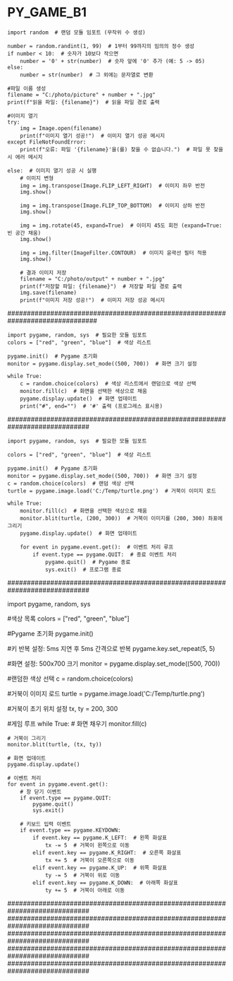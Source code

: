 # PY_GAME_B1

    import random  # 랜덤 모듈 임포트 (무작위 수 생성)

    number = random.randint(1, 99)  # 1부터 99까지의 임의의 정수 생성
    if number < 10:  # 숫자가 10보다 작으면
        number = '0' + str(number)  # 숫자 앞에 '0' 추가 (예: 5 -> 05)
    else:
        number = str(number)  # 그 외에는 문자열로 변환
    
    #파일 이름 생성
    filename = "C:/photo/picture" + number + ".jpg"
    print(f"읽을 파일: {filename}")  # 읽을 파일 경로 출력
    
    #이미지 열기
    try:
        img = Image.open(filename)
        print(f"이미지 열기 성공!")  # 이미지 열기 성공 메시지
    except FileNotFoundError:
        print(f"오류: 파일 '{filename}'을(를) 찾을 수 없습니다.")  # 파일 못 찾을 시 에러 메시지
    
    else:  # 이미지 열기 성공 시 실행
        # 이미지 변형
        img = img.transpose(Image.FLIP_LEFT_RIGHT)  # 이미지 좌우 반전
        img.show()
    
        img = img.transpose(Image.FLIP_TOP_BOTTOM)  # 이미지 상하 반전
        img.show()
    
        img = img.rotate(45, expand=True)  # 이미지 45도 회전 (expand=True: 빈 공간 채움)
        img.show()
    
        img = img.filter(ImageFilter.CONTOUR)  # 이미지 윤곽선 필터 적용
        img.show()
    
        # 결과 이미지 저장
        filename = "C:/photo/output" + number + ".jpg"
        print(f"저장할 파일: {filename}")  # 저장할 파일 경로 출력
        img.save(filename)
        print(f"이미지 저장 성공!")  # 이미지 저장 성공 메시지

###############################################################################
        
    import pygame, random, sys  # 필요한 모듈 임포트
    colors = ["red", "green", "blue"]  # 색상 리스트
    
    pygame.init()  # Pygame 초기화
    monitor = pygame.display.set_mode((500, 700))  # 화면 크기 설정
    
    while True:
        c = random.choice(colors)  # 색상 리스트에서 랜덤으로 색상 선택
        monitor.fill(c)  # 화면을 선택한 색상으로 채움
        pygame.display.update()  # 화면 업데이트
        print("#", end="")  # '#' 출력 (프로그레스 표시용)
        
#############################################################################

    import pygame, random, sys  # 필요한 모듈 임포트
    
    colors = ["red", "green", "blue"]  # 색상 리스트
    
    pygame.init()  # Pygame 초기화
    monitor = pygame.display.set_mode((500, 700))  # 화면 크기 설정
    c = random.choice(colors)  # 랜덤 색상 선택
    turtle = pygame.image.load('C:/Temp/turtle.png')  # 거북이 이미지 로드
    
    while True:
        monitor.fill(c)  # 화면을 선택한 색상으로 채움
        monitor.blit(turtle, (200, 300))  # 거북이 이미지를 (200, 300) 좌표에 그리기
        pygame.display.update()  # 화면 업데이트
    
        for event in pygame.event.get():  # 이벤트 처리 루프
            if event.type == pygame.QUIT:  # 종료 이벤트 처리
                pygame.quit()  # Pygame 종료
                sys.exit()  # 프로그램 종료

#############################################################################

 import pygame, random, sys

#색상 목록
colors = ["red", "green", "blue"]

#Pygame 초기화
pygame.init()

#키 반복 설정: 5ms 지연 후 5ms 간격으로 반복
pygame.key.set_repeat(5, 5)

#화면 설정: 500x700 크기
monitor = pygame.display.set_mode((500, 700))

#랜덤한 색상 선택
c = random.choice(colors)

#거북이 이미지 로드
turtle = pygame.image.load('C:/Temp/turtle.png')

#거북이 초기 위치 설정
tx, ty = 200, 300

#게임 루프
while True:
    # 화면 채우기
    monitor.fill(c)

    # 거북이 그리기
    monitor.blit(turtle, (tx, ty))

    # 화면 업데이트
    pygame.display.update()

    # 이벤트 처리
    for event in pygame.event.get():
        # 창 닫기 이벤트
        if event.type == pygame.QUIT:
            pygame.quit()
            sys.exit()

        # 키보드 입력 이벤트
        if event.type == pygame.KEYDOWN:
            if event.key == pygame.K_LEFT:  # 왼쪽 화살표
                tx -= 5  # 거북이 왼쪽으로 이동
            elif event.key == pygame.K_RIGHT:  # 오른쪽 화살표
                tx += 5  # 거북이 오른쪽으로 이동
            elif event.key == pygame.K_UP:  # 위쪽 화살표
                ty -= 5  # 거북이 위로 이동
            elif event.key == pygame.K_DOWN:  # 아래쪽 화살표
                ty += 5  # 거북이 아래로 이동

#############################################################################
#############################################################################
#############################################################################
#############################################################################
#############################################################################

